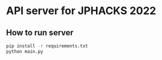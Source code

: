 # API server for JPHACKS 2022

## How to run server 

```sh
pip install -r requirements.txt
python main.py
```